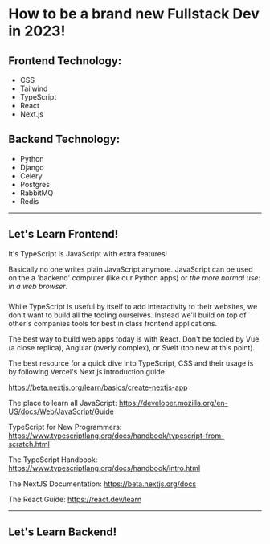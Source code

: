 # How to be a brand new Fullstack Dev in 2023!

## Frontend Technology:

- CSS
- Tailwind
- TypeScript
- React
- Next.js

## Backend Technology:

- Python
- Django
- Celery
- Postgres
- RabbitMQ
- Redis

---

## Let's Learn Frontend!

It's TypeScript is JavaScript with extra features!

Basically no one writes plain JavaScript anymore.
JavaScript can be used on the a 'backend' computer (like our Python apps) or _the more normal use: in a web browser_.

###

While TypeScript is useful by itself to add interactivity to their websites, we don't want to build all the tooling ourselves. Instead we'll build on top of other's companies tools for best in class frontend applications.

The best way to build web apps today is with React. Don't be fooled by Vue (a close replica), Angular (overly complex), or Svelt (too new at this point).

The best resource for a quick dive into TypeScript, CSS and their usage is by following Vercel's Next.js introduction guide.

https://beta.nextjs.org/learn/basics/create-nextjs-app

The place to learn all JavaScript:
https://developer.mozilla.org/en-US/docs/Web/JavaScript/Guide

TypeScript for New Programmers:
https://www.typescriptlang.org/docs/handbook/typescript-from-scratch.html

The TypeScript Handbook:
https://www.typescriptlang.org/docs/handbook/intro.html

The NextJS Documentation:
https://beta.nextjs.org/docs

The React Guide:
https://react.dev/learn

---

## Let's Learn Backend!
